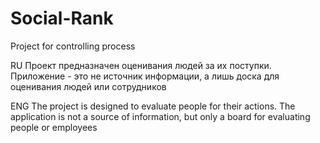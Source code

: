 # Social-Rank
Project for controlling process

RU
Проект предназначен оценивания людей за их поступки. Приложение - это не источник информации, а лишь доска для оценивания людей или сотрудников

ENG 
The project is designed to evaluate people for their actions. The application is not a source of information, but only a board for evaluating people or employees
